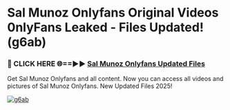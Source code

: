 # Sal Munoz Onlyfans Original Videos 0nlyFans Leaked - Files Updated! (g6ab)

<h3>🔴 CLICK HERE 🌐==►► <a href="https://tinyurl.com/4seja8ks" rel="nofollow">Sal Munoz Onlyfans Updated Files</a></h3>

Get Sal Munoz Onlyfans and all content. Now you can access all videos and pictures of Sal Munoz Onlyfans. New Updated Files 2025!

[![g6ab](https://i.imgur.com/EWjZXRe.gif)](https://tinyurl.com/4seja8ks)

